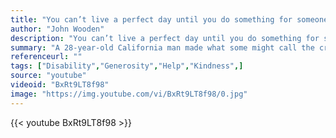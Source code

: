 ```yaml
---
title: "You can’t live a perfect day until you do something for someone who will never be able to repay you."
author: "John Wooden"
description: "You can’t live a perfect day until you do something for someone who will never be able to repay you. - John Wooden quotes from GetInspired365.com"
summary: "A 28-year-old California man made what some might call the craziest decision of his life to help a total stranger. Eugene Yoon quit his job and embarked on a hiking journey that ended up helping a paraplegic walk."
referenceurl: ""
tags: ["Disability","Generosity","Help","Kindness",]
source: "youtube"
videoid: "BxRt9LT8f98"
image: "https://img.youtube.com/vi/BxRt9LT8f98/0.jpg"
---
```


{{< youtube BxRt9LT8f98 >}}
